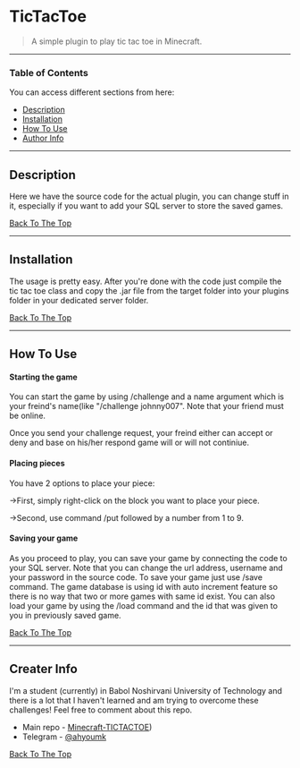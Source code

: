 # TicTacToe

> A simple plugin to play tic tac toe in Minecraft.

---

### Table of Contents
You can access different sections from here:

- [Description](#description)
- [Installation](#installation)
- [How To Use](#how-to-use)
- [Author Info](#author-info)

---

## Description

Here we have the source code for the actual plugin, you can change stuff in it, especially if you want to add your SQL server to store the saved games.

[Back To The Top](#TicTacToe)

---

## Installation

The usage is pretty easy. After you're done with the code just compile the tic tac toe class and copy the .jar file from the target folder into your plugins folder in your dedicated server folder.

[Back To The Top](#TicTacToe)

---

## How To Use

#### Starting the game

You can start the game by using /challenge and a name argument which is your freind's name(like "/challenge johnny007".
Note that your friend must be online.

Once you send your challenge request, your freind either can accept or deny and base on his/her respond game will or will not continiue.

#### Placing pieces 

You have 2 options to place your piece:

->First, simply right-click on the block you want to place your piece.

->Second, use command /put followed by a number from 1 to 9.

#### Saving your game 

As you proceed to play, you can save your game by connecting the code to your SQL server.
Note that you can change the url address, username and your password in the source code.
To save your game just use /save command.
The game database is using id with auto increment feature so there is no way that two or more games with same id exist.
You can also load your game by using the /load command and the id that was given to you in previously saved game.


[Back To The Top](#TicTacToe)

---

## Creater Info

I'm a student (currently) in Babol Noshirvani University of Technology and there is a lot that I haven't learned and am trying to overcome these challenges!
Feel free to comment about this repo.

- Main repo - [Minecraft-TICTACTOE](https://github.com/ah-youmk/Minecraft-TICTACTOE))
- Telegram - [@ahyoumk](https://t.me/ahyoumk)

[Back To The Top](#TicTacToe)
